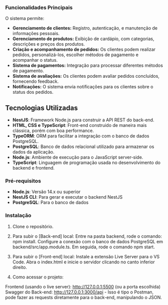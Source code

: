 ### Funcionalidades Principais

O sistema permite:

- **Gerenciamento de clientes:** Registro, autenticação, e manutenção de informações pessoais.
- **Gerenciamento de produtos:** Exibição de cardápio, com categorias, descrições e preços dos produtos.
- **Criação e acompanhamento de pedidos:** Os clientes podem realizar pedidos, personalizá-los, escolher métodos de pagamento e acompanhar o status.
- **Sistema de pagamentos:** Integração para processar diferentes métodos de pagamento.
- **Sistema de avaliações:** Os clientes podem avaliar pedidos concluídos, fornecendo feedback.
- **Notificações:** O sistema envia notificações para os clientes sobre o status dos pedidos.

## Tecnologias Utilizadas

- **NestJS**: Framework Node.js para construir a API REST do back-end.
- **HTML, CSS e TypeScript**: Front-end construido de maneira mais clássica, porém com boa performance.
- **TypeORM**: ORM para facilitar a integração com o banco de dados PostgreSQL.
- **PostgreSQL**: Banco de dados relacional utilizado para armazenar os dados da aplicação.
- **Node.js**: Ambiente de execução para o JavaScript server-side.
- **TypeScript**: Linguagem de programação usada no desenvolvimento do backend e frontend.


### Pré-requisitos

- **Node.js**: Versão 14.x ou superior
- **NestJS CLI**: Para gerar e executar o backend NestJS
- **PostgreSQL**: Para o banco de dados

### Instalação

1. Clone o repositório.

2. Para subir o [Back-end] local:
   Entre na pasta backend, rode o comando: npm install.
   Configure a conexão com o banco de dados PostgreSQL em backend/src/app.module.ts. 
   Em seguida, rode o comando npm start.

3. Para subir o [Front-end] local:
   Instale a extensão Live Server para o VS Code.
   Abra o index.html e inicie o servidor clicando no canto inferior direito.


4. Como acessar o projeto:

Frontend (usando o live server): http://127.0.0.1:5500 (ou a porta escolhida)
Swagger do Back-end: http://127.0.0.1:3000/api - Isso é tipo o Postman, pode fazer as requests diretamente para o back-end, manipulando o JSON.
